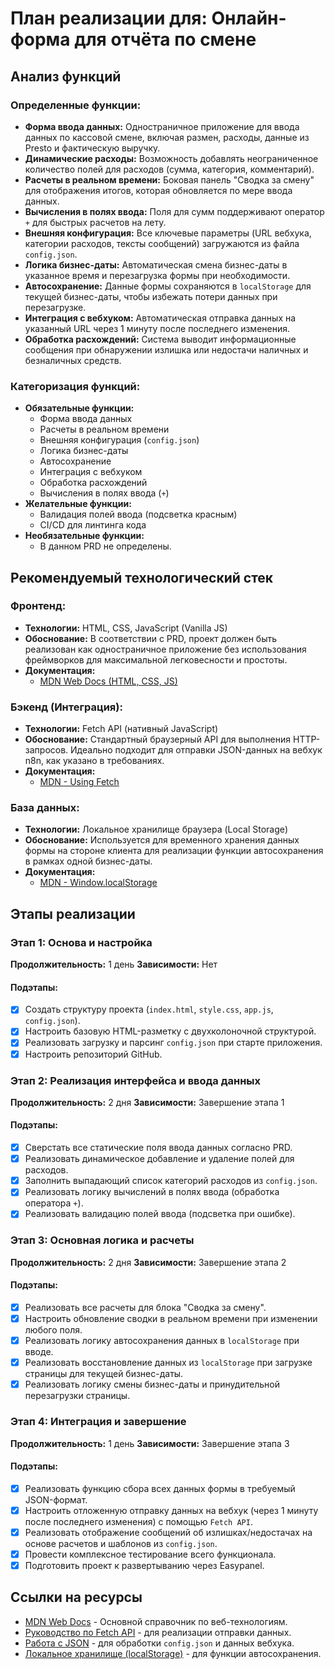 # План реализации для: Онлайн-форма для отчёта по смене

## Анализ функций
### Определенные функции:
- **Форма ввода данных:** Одностраничное приложение для ввода данных по кассовой смене, включая размен, расходы, данные из Presto и фактическую выручку.
- **Динамические расходы:** Возможность добавлять неограниченное количество полей для расходов (сумма, категория, комментарий).
- **Расчеты в реальном времени:** Боковая панель "Сводка за смену" для отображения итогов, которая обновляется по мере ввода данных.
- **Вычисления в полях ввода:** Поля для сумм поддерживают оператор `+` для быстрых расчетов на лету.
- **Внешняя конфигурация:** Все ключевые параметры (URL вебхука, категории расходов, тексты сообщений) загружаются из файла `config.json`.
- **Логика бизнес-даты:** Автоматическая смена бизнес-даты в указанное время и перезагрузка формы при необходимости.
- **Автосохранение:** Данные формы сохраняются в `localStorage` для текущей бизнес-даты, чтобы избежать потери данных при перезагрузке.
- **Интеграция с вебхуком:** Автоматическая отправка данных на указанный URL через 1 минуту после последнего изменения.
- **Обработка расхождений:** Система выводит информационные сообщения при обнаружении излишка или недостачи наличных и безналичных средств.

### Категоризация функций:
- **Обязательные функции:**
  - Форма ввода данных
  - Расчеты в реальном времени
  - Внешняя конфигурация (`config.json`)
  - Логика бизнес-даты
  - Автосохранение
  - Интеграция с вебхуком
  - Обработка расхождений
  - Вычисления в полях ввода (`+`)
- **Желательные функции:**
  - Валидация полей ввода (подсветка красным)
  - CI/CD для линтинга кода
- **Необязательные функции:**
  - В данном PRD не определены.

## Рекомендуемый технологический стек
### Фронтенд:
- **Технологии:** HTML, CSS, JavaScript (Vanilla JS)
- **Обоснование:** В соответствии с PRD, проект должен быть реализован как одностраничное приложение без использования фреймворков для максимальной легковесности и простоты.
- **Документация:**
  - [MDN Web Docs (HTML, CSS, JS)](https://developer.mozilla.org/)

### Бэкенд (Интеграция):
- **Технологии:** Fetch API (нативный JavaScript)
- **Обоснование:** Стандартный браузерный API для выполнения HTTP-запросов. Идеально подходит для отправки JSON-данных на вебхук n8n, как указано в требованиях.
- **Документация:**
  - [MDN - Using Fetch](https://developer.mozilla.org/en-US/docs/Web/API/Fetch_API/Using_Fetch)

### База данных:
- **Технологии:** Локальное хранилище браузера (Local Storage)
- **Обоснование:** Используется для временного хранения данных формы на стороне клиента для реализации функции автосохранения в рамках одной бизнес-даты.
- **Документация:**
  - [MDN - Window.localStorage](https://developer.mozilla.org/en-US/docs/Web/API/Window/localStorage)

## Этапы реализации

### Этап 1: Основа и настройка
**Продолжительность:** 1 день
**Зависимости:** Нет

#### Подэтапы:
- [x] Создать структуру проекта (`index.html`, `style.css`, `app.js`, `config.json`).
- [x] Настроить базовую HTML-разметку с двухколоночной структурой.
- [x] Реализовать загрузку и парсинг `config.json` при старте приложения.
- [x] Настроить репозиторий GitHub.

### Этап 2: Реализация интерфейса и ввода данных
**Продолжительность:** 2 дня
**Зависимости:** Завершение этапа 1

#### Подэтапы:
- [x] Сверстать все статические поля ввода данных согласно PRD.
- [x] Реализовать динамическое добавление и удаление полей для расходов.
- [x] Заполнить выпадающий список категорий расходов из `config.json`.
- [x] Реализовать логику вычислений в полях ввода (обработка оператора `+`).
- [x] Реализовать валидацию полей ввода (подсветка при ошибке).

### Этап 3: Основная логика и расчеты
**Продолжительность:** 2 дня
**Зависимости:** Завершение этапа 2

#### Подэтапы:
- [x] Реализовать все расчеты для блока "Сводка за смену".
- [x] Настроить обновление сводки в реальном времени при изменении любого поля.
- [x] Реализовать логику автосохранения данных в `localStorage` при вводе.
- [x] Реализовать восстановление данных из `localStorage` при загрузке страницы для текущей бизнес-даты.
- [x] Реализовать логику смены бизнес-даты и принудительной перезагрузки страницы.

### Этап 4: Интеграция и завершение
**Продолжительность:** 1 день
**Зависимости:** Завершение этапа 3

#### Подэтапы:
- [x] Реализовать функцию сбора всех данных формы в требуемый JSON-формат.
- [x] Настроить отложенную отправку данных на вебхук (через 1 минуту после последнего изменения) с помощью `Fetch API`.
- [x] Реализовать отображение сообщений об излишках/недостачах на основе расчетов и шаблонов из `config.json`.
- [x] Провести комплексное тестирование всего функционала.
- [x] Подготовить проект к развертыванию через Easypanel.

## Ссылки на ресурсы
- [MDN Web Docs](https://developer.mozilla.org/) - Основной справочник по веб-технологиям.
- [Руководство по Fetch API](https://developer.mozilla.org/en-US/docs/Web/API/Fetch_API/Using_Fetch) - для реализации отправки данных.
- [Работа с JSON](https://developer.mozilla.org/en-US/docs/Web/JavaScript/Reference/Global_Objects/JSON) - для обработки `config.json` и данных вебхука.
- [Локальное хранилище (localStorage)](https://developer.mozilla.org/en-US/docs/Web/API/Window/localStorage) - для функции автосохранения.
